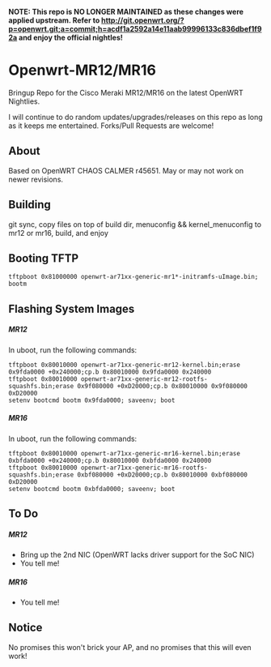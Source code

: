 **NOTE: This repo is NO LONGER MAINTAINED as these changes were applied upstream. Refer to http://git.openwrt.org/?p=openwrt.git;a=commit;h=acdf1a2592a14e11aab99996133c836dbef1f92a and enjoy the official nightles!** 

Openwrt-MR12/MR16
============

Bringup Repo for the Cisco Meraki MR12/MR16 on the latest OpenWRT Nightlies. 

I will continue to do random updates/upgrades/releases on this repo as long as it keeps me entertained. Forks/Pull Requests are welcome!

About
-----
Based on OpenWRT CHAOS CALMER r45651. May or may not work on newer revisions.

Building
--------
git sync, copy files on top of build dir, menuconfig && kernel_menuconfig to mr12 or mr16, build, and enjoy

Booting TFTP
-------
	tftpboot 0x81000000 openwrt-ar71xx-generic-mr1*-initramfs-uImage.bin; bootm

Flashing System Images
-------
##### MR12
In uboot, run the following commands:

	tftpboot 0x80010000 openwrt-ar71xx-generic-mr12-kernel.bin;erase 0x9fda0000 +0x240000;cp.b 0x80010000 0x9fda0000 0x240000
	tftpboot 0x80010000 openwrt-ar71xx-generic-mr12-rootfs-squashfs.bin;erase 0x9f080000 +0xD20000;cp.b 0x80010000 0x9f080000 0xD20000
	setenv bootcmd bootm 0x9fda0000; saveenv; boot

##### MR16
In uboot, run the following commands:

	tftpboot 0x80010000 openwrt-ar71xx-generic-mr16-kernel.bin;erase 0xbfda0000 +0x240000;cp.b 0x80010000 0xbfda0000 0x240000
	tftpboot 0x80010000 openwrt-ar71xx-generic-mr16-rootfs-squashfs.bin;erase 0xbf080000 +0xD20000;cp.b 0x80010000 0xbf080000 0xD20000
	setenv bootcmd bootm 0xbfda0000; saveenv; boot
	
To Do
-----
##### MR12
  * Bring up the 2nd NIC (OpenWRT lacks driver support for the SoC NIC)
  * You tell me!
  
##### MR16
  * You tell me!

Notice
------
No promises this won't brick your AP, and no promises that this will even work!
